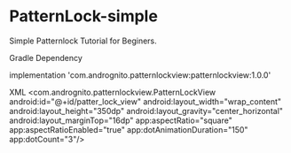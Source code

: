 # PatternLock-simple

Simple Patternlock Tutorial for Beginers.

Gradle Dependency 

 implementation 'com.andrognito.patternlockview:patternlockview:1.0.0'
 
 
 
 XML 
  <com.andrognito.patternlockview.PatternLockView
        android:id="@+id/patter_lock_view"
        android:layout_width="wrap_content"
        android:layout_height="350dp"
        android:layout_gravity="center_horizontal"
        android:layout_marginTop="16dp"
        app:aspectRatio="square"
        app:aspectRatioEnabled="true"
        app:dotAnimationDuration="150"
        app:dotCount="3"/>
        
        
        
